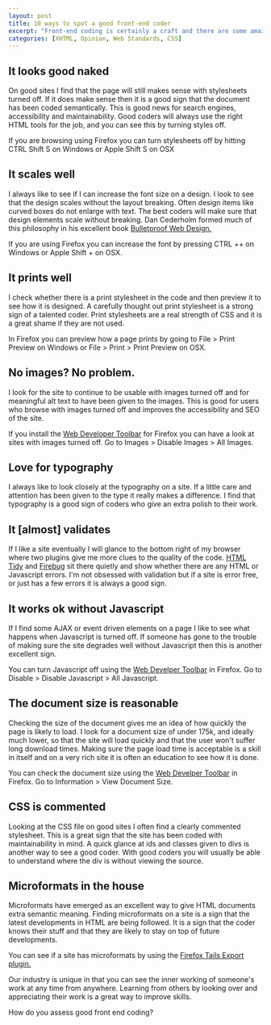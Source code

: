```yaml
--- 
layout: post
title: 10 ways to spot a good front-end coder
excerpt: "Front-end coding is certainly a craft and there are some amazing people doing it. When I visit a good site I often rummage around in the undergrowth to learn from the Masters. Here are ten practices I commonly see from the best coders.  "
categories: [XHTML, Opinion, Web Standards, CSS]
---
```

## It looks good naked

On good sites I find that the page will still makes sense with stylesheets turned off. If it does make sense then it is a good sign that the document has been coded semantically. This is good news for search engines, accessibility and maintainability. Good coders will always use the right HTML tools for the job, and you can see this by turning styles off.

If you are browsing using Firefox you can turn stylesheets off by hitting CTRL Shift S on Windows or Apple Shift S on OSX

## It scales well

I always like to see if I can increase the font size on a design. I look to see that the design scales without the layout breaking. Often design items like curved boxes do not enlarge with text. The best coders will make sure that design elements scale without breaking. Dan Cederholm formed much of this philosophy in his excellent book [Bulletproof Web Design.][1]

If you are using Firefox you can increase the font by pressing CTRL ++ on Windows or Apple Shift + on OSX.

## It prints well

I check whether there is a print stylesheet in the code and then preview it to see how it is designed. A carefully thought out print stylesheet is a strong sign of a talented coder. Print stylesheets are a real strength of CSS and it is a great shame if they are not used. 

In Firefox you can preview how a page prints by going to File > Print Preview on Windows or File > Print > Print Preview on OSX.

## No images? No problem.

I look for the site to continue to be usable with images turned off and for meaningful alt text to have been given to the images. This is good for users who browse with images turned off and improves the accessibility and SEO of the site.

If you install the [Web Developer Toolbar][2] for Firefox you can have a look at sites with images turned off. Go to Images > Disable Images > All Images.

## Love for typography

I always like to look closely at the typography on a site. If a little care and attention has been given to the type it really makes a difference. I find that typography is a good sign of coders who give an extra polish to their work.

## It [almost] validates

If I like a site eventually I will glance to the bottom right of my browser where two plugins give me more clues to the quality of the code. [HTML Tidy][3] and [Firebug][4] sit there quietly and show whether there are any HTML or Javascript errors. I'm not obsessed with validation but if a site is error free, or just has a few errors it is always a good sign.

## It works ok without Javascript

If I find some AJAX or event driven elements on a page I like to see what happens when Javascript is turned off. If someone has gone to the trouble of making sure the site degrades well without Javascript then this is another excellent sign.

You can turn Javascript off using the [Web Develper Toolbar][2] in Firefox. Go to Disable > Disable Javascript > All Javascript.

## The document size is reasonable

Checking the size of the document gives me an idea of how quickly the page is likely to load. I look for a document size of under 175k, and ideally much lower, so that the site will load quickly and that the user won't suffer long download times. Making sure the page load time is acceptable is a skill in itself and on a very rich site it is often an education to see how it is done. 

You can check the document size using the [Web Develper Toolbar][2] in Firefox. Go to Information > View Document Size.

## CSS is commented

Looking at the CSS file on good sites I often find a clearly commented stylesheet. This is a great sign that the site has been coded with maintainability in mind. A quick glance at ids and classes given to divs is another way to see a good coder. With good coders you will usually be able to understand where the div is without viewing the source.

## Microformats in the house

Microformats have emerged as an excellent way to give HTML documents extra semantic meaning. Finding microformats on a site is a sign that the latest developments in HTML are being followed. It is a sign that the coder knows their stuff and that they are likely to stay on top of future developments.

You can see if a site has microformats by using the [Firefox Tails Export plugin.][5]

Our industry is unique in that you can see the inner working of someone's work at any time from anywhere. Learning from others by looking over and appreciating their work is a great way to improve skills.

How do you assess good front end coding?

 [1]: http://www.simplebits.com/publications/bulletproof/
 [2]: http://chrispederick.com/work/web-developer/
 [3]: http://users.skynet.be/mgueury/mozilla/
 [4]: http://www.getfirebug.com/
 [5]: https://addons.mozilla.org/en-US/firefox/addon/2240
